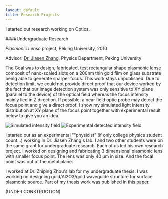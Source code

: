 ```yaml
---
layout: default
title: Research Projects
---
```


I started out research working on Optics.

####Undergraduate Research

*Plasmonic Lense* project, Peking University, 2010

Advisor: [Dr. Jiasen Zhang](http://www.phy.pku.edu.cn/~zhangjs/index.html), Physics Department, Peking University

The Goal was to design, fabricated, test rectangular shape plasmonic lense composit of nano-scaled slots on a 200nm thin gold film on glass substrate being able to generate sharper focus. This work stays unpublished. Due to detection limit, we could not provide direct proof that our device worked by the fact that our image detection system was only sensitive to XY plane (parallel to the device) of the optical field whereas the focus intensity mainly lied in Z direction. If possible, a near field optic probe may detect the focus point and give a direct proof. I show my simulated light intensity distribution at XY plane of the focus point together with experimental result below to give you an idea.

![Simulated intensity field]()
![Experimental detected intensity field]()



I started out as an experimental ""physicist" (if only college physics student count...) working in Dr. Jiasen Zhang's lab. I and two other students were on the same grant for undergraduate research. Each of us led his own research project. I worked on designing and fabricating 3 dimensional plasmonic lens with smaller focus point. The lens was only 40 μm in size. And the focal point was out of the metal plane.

I worked at Dr. Zhiping Zhou's lab for my undergraduate thesis. I was working on designing gold/Al2O3/gold waveguide structure for surface plasmonic source. Part of my thesis work was published in this [paper](https://github.com/xiang-ji-ncsu/xiang-ji-ncsu.github.io/raw/27bcd547f21cde5e5731547682fd24029e3277ea/Publication/Effect%20of%20dipole%20location%20on%20profile%20properties%20of%20symmetric%20surface%20plasmon%20polariton%20mode%20in%20Au-Al2O3-Au%20waveguide.pdf). 


(UNDER CONSTRUCTION)